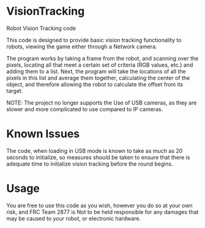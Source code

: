 VisionTracking
==============

Robot Vision Tracking code

This code is designed to provide basic vision tracking functionality to robots, viewing the game either through a Network camera.

The program works by taking a frame from the robot, and scanning over the pixels, locating all that meet a certain set of criteria (RGB values, etc.) and adding them to a list.  Next, the program will take the locations of all the pixels in this list and average them together, calculating the center of the object, and therefore allowing the robot to calculate the offset from its target.

NOTE: The project no longer supports the Use of USB cameras, as they are slower and more complicated to use compared to IP cameras.

Known Issues
==============

The code, when loading in USB mode is known to take as much as 20 seconds to initialize, so measures should be taken to ensure that there is adequate time to initialize vision tracking before the round begins.

Usage
==============

You are free to use this code as you wish, however you do so at your own risk, and FRC Team 2877 is Not to be held responsible for any damages that may be caused to your robot, or electronic hardware.

